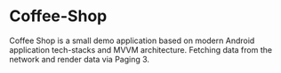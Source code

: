 # Coffee-Shop
Coffee Shop is a small demo application based on modern Android application tech-stacks and MVVM architecture. Fetching data from the network and render data via Paging 3.
